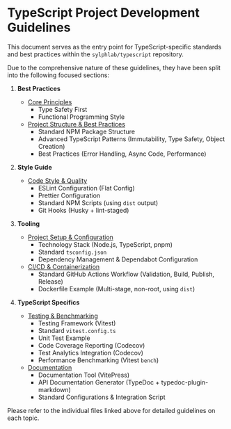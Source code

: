 # TypeScript Project Development Guidelines

This document serves as the entry point for TypeScript-specific standards and best practices within the `sylphlab/typescript` repository.

Due to the comprehensive nature of these guidelines, they have been split into the following focused sections:

1.  **Best Practices**

    - [Core Principles](../best-practices/core-principles.md)
      - Type Safety First
      - Functional Programming Style
    - [Project Structure & Best Practices](../best-practices/structure-patterns.md)
      - Standard NPM Package Structure
      - Advanced TypeScript Patterns (Immutability, Type Safety, Object Creation)
      - Best Practices (Error Handling, Async Code, Performance)

2.  **Style Guide**

    - [Code Style & Quality](../style-guide/style-quality.md)
      - ESLint Configuration (Flat Config)
      - Prettier Configuration
      - Standard NPM Scripts (using `dist` output)
      - Git Hooks (Husky + lint-staged)

3.  **Tooling**

    - [Project Setup & Configuration](../tooling/setup-config.md)
      - Technology Stack (Node.js, TypeScript, pnpm)
      - Standard `tsconfig.json`
      - Dependency Management & Dependabot Configuration
    - [CI/CD & Containerization](../tooling/ci-cd.md)
      - Standard GitHub Actions Workflow (Validation, Build, Publish, Release)
      - Dockerfile Example (Multi-stage, non-root, using `dist`)

4.  **TypeScript Specifics**
    - [Testing & Benchmarking](testing.md)
      - Testing Framework (Vitest)
      - Standard `vitest.config.ts`
      - Unit Test Example
      - Code Coverage Reporting (Codecov)
      - Test Analytics Integration (Codecov)
      - Performance Benchmarking (Vitest `bench`)
    - [Documentation](documentation.md)
      - Documentation Tool (VitePress)
      - API Documentation Generator (TypeDoc + typedoc-plugin-markdown)
      - Standard Configurations & Integration Script

Please refer to the individual files linked above for detailed guidelines on each topic.
